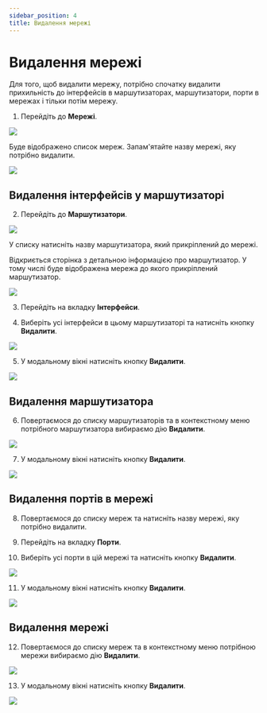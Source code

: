 ```yaml
---
sidebar_position: 4
title: Видалення мережі
---
```


# Видалення мережі

Для того, щоб видалити мережу, потрібно спочатку видалити прихильність до інтерфейсів в маршутизаторах, маршутизатори, порти в мережах і тільки потім мережу.

1. Перейдіть до **Мережі**.

![](../img/i-net1-ua.svg)

Буде відображено список мереж. Запам'ятайте назву мережі, яку потрібно видалити.

![](../img/i-net14-ua.svg)

## Видалення інтерфейсів у маршутизаторі

2. Перейдіть до **Маршутизатори**.

![](../img/i-net15-ua.svg)

У списку натисніть назву маршутизатора, який прикріплений до мережі.

Відкриється сторінка з детальною інформацією про маршутизатор. У тому числі буде відображена мережа до якого прикріплений маршутизатор. 

![](../img/i-net16-ua.svg)

3. Перейдіть на вкладку **Інтерфейси**.

4. Виберіть усі інтерфейси в цьому маршутизаторі та натисніть кнопку **Видалити**.

![](../img/i-net17-ua.svg)

5. У модальному вікні натисніть кнопку **Видалити**.

![](../img/i-net18-ua.svg)

## Видалення маршутизатора

6. Повертаємося до списку маршутизаторів та в контекстному меню потрібного маршутизатора вибираємо дію **Видалити**.

![](../img/i-net19-ua.svg)

7. У модальному вікні натисніть кнопку **Видалити**.

![](../img/i-net20-ua.svg)

## Видалення портів в мережі

8. Повертаємося до списку мереж та натисніть назву мережі, яку потрібно видалити.

9. Перейдіть на вкладку **Порти**. 

10. Виберіть усі порти в цій мережі та натисніть кнопку **Видалити**.

![](../img/i-net21-ua.svg)

11. У модальному вікні натисніть кнопку **Видалити**.

![](../img/i-net22-ua.svg)

## Видалення мережі

12. Повертаємося до списку мереж та в контекстному меню потрібною мережи вибираємо дію **Видалити**.

![](../img/i-net23-ua.svg)

13. У модальному вікні натисніть кнопку **Видалити**.

![](../img/i-net24-ua.svg)